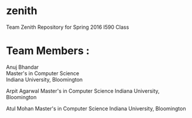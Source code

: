 # zenith
Team Zenith Repository for Spring 2016 I590 Class

# Team Members :

Anuj Bhandar  
Master's in Computer Science  
Indiana University, Bloomington  

Arpit Agarwal
Master's in Computer Science
Indiana University, Bloomington

Atul Mohan
Master's in Computer Science
Indiana University, Bloomington
